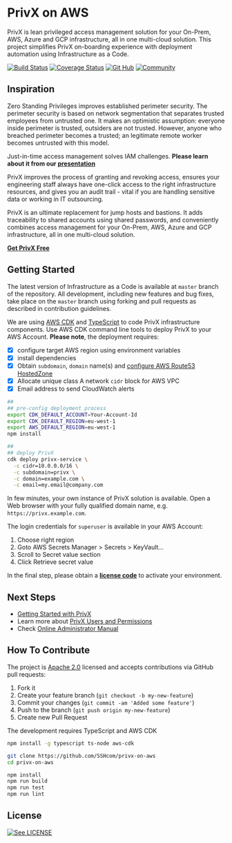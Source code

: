 # PrivX on AWS

PrivX is lean privileged access management solution for your On-Prem, AWS, Azure and GCP infrastructure, all in one multi-cloud solution. This project simplifies PrivX on-boarding experience with deployment automation using Infrastructure as a Code.

[![Build Status](https://secure.travis-ci.org/SSHcom/privx-on-aws.svg?branch=master)](http://travis-ci.org/SSHcom/privx-on-aws)
[![Coverage Status](https://coveralls.io/repos/github/SSHcom/privx-on-aws/badge.svg?branch=master)](https://coveralls.io/github/SSHcom/privx-on-aws?branch=master)
[![Git Hub](https://img.shields.io/github/last-commit/SSHcom/privx-on-aws.svg)](http://github.com/SSHcom/privx-on-aws)
[![Community](https://img.shields.io/badge/community-join-blue)](https://join.slack.com/t/privx-community/shared_invite/enQtNjM0NjYzMjU1NzkyLWJkYjNkYjViYTkyMjRjYWU0ZTM0MTQ5ZGIzODc5ZjNkNWU0ZmE5YjQ5ZDVhMmMxMmQyNGRlMGMyZTE0M2Y5NGE)


## Inspiration

Zero Standing Privileges improves established perimeter security. The perimeter security is based on network segmentation that separates trusted employees from untrusted one. It makes an optimistic assumption: everyone inside perimeter is trusted, outsiders are not trusted. However, anyone who breached perimeter becomes a trusted; an legitimate remote worker becomes untrusted with this model.

Just-in-time access management solves IAM challenges. **Please learn about it from our [presentation](https://www.youtube.com/watch?v=Atps1AiATVs)**

PrivX improves the process of granting and revoking access, ensures your engineering staff always have one-click access to the right infrastructure resources, and gives you an audit trail - vital if you are handling sensitive data or working in IT outsourcing.

PrivX is an ultimate replacement for jump hosts and bastions. It adds traceability to shared accounts using shared passwords, and conveniently combines access management for your On-Prem, AWS, Azure and GCP infrastructure, all in one multi-cloud solution.

**[Get PrivX Free](https://info.ssh.com/privx-free-access-management-software)**


## Getting Started

The latest version of Infrastructure as a Code is available at `master` branch of the repository. All development, including new features and bug fixes, take place on the `master` branch using forking and pull requests as described in contribution guidelines.

We are using [AWS CDK](https://github.com/aws/aws-cdk) and [TypeScript](https://github.com/microsoft/typescript) to code PrivX infrastructure components. Use AWS CDK command line tools to deploy PrivX to your AWS Account. **Please note**, the deployment requires:

- [x] configure target AWS region using environment variables
- [x] install dependencies
- [x] Obtain `subdomain`, `domain` name(s) and [configure AWS Route53 HostedZone](https://docs.aws.amazon.com/Route53/latest/DeveloperGuide/CreatingHostedZone.html)
- [x] Allocate unique class A network `cidr` block for AWS VPC
- [x] Email address to send CloudWatch alerts

```bash
##
## pre-config deployment process
export CDK_DEFAULT_ACCOUNT=Your-Account-Id
export CDK_DEFAULT_REGION=eu-west-1
export AWS_DEFAULT_REGION=eu-west-1
npm install

##
## deploy PrivX
cdk deploy privx-service \
  -c cidr=10.0.0.0/16 \
  -c subdomain=privx \
  -c domain=example.com \
  -c email=my.email@company.com
```

In few minutes, your own instance of PrivX solution is available. Open a Web browser with your fully qualified domain name, e.g. `https://privx.example.com`.

The login credentials for `superuser` is available in your AWS Account:
1. Choose right region 
2. Goto AWS Secrets Manager > Secrets > KeyVault...
3. Scroll to Secret value section
4. Click Retrieve secret value

In the final step, please obtain a [**license code**](https://info.ssh.com/privx-free-access-management-software) to activate your environment.


## Next Steps

* [Getting Started with PrivX](https://help.ssh.com/support/solutions/articles/36000194728-getting-started-with-privx)
* Learn more about [PrivX Users and Permissions](https://help.ssh.com/support/solutions/articles/36000194730-privx-users-and-permissions)
* Check [Online Administrator Manual](https://help.ssh.com/support/solutions/folders/36000185818)


## How To Contribute

The project is [Apache 2.0](LICENSE) licensed and accepts contributions via GitHub pull requests:

1. Fork it
2. Create your feature branch (`git checkout -b my-new-feature`)
3. Commit your changes (`git commit -am 'Added some feature'`)
4. Push to the branch (`git push origin my-new-feature`)
5. Create new Pull Request

The development requires TypeScript and AWS CDK

```bash
npm install -g typescript ts-node aws-cdk
```

```bash
git clone https://github.com/SSHcom/privx-on-aws
cd privx-on-aws

npm install
npm run build
npm run test
npm run lint
```

## License

[![See LICENSE](https://img.shields.io/github/license/SSHcom/privx-on-aws.svg?style=for-the-badge)](LICENSE)
